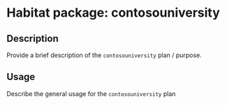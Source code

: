 # Habitat package: contosouniversity

## Description

Provide a brief description of the `contosouniversity` plan / purpose.

## Usage

Describe the general usage for the `contosouniversity` plan
